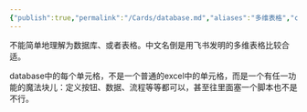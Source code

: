 ```yaml
---
{"publish":true,"permalink":"/Cards/database.md","aliases":"多维表格","created":"2025-07-10","modified":"2025-07-10","published":"2025-07-29T23:04:10.960+08:00","cssclasses":""}
---
```



不能简单地理解为数据库、或者表格。中文名倒是用飞书发明的多维表格比较合适。

database中的每个单元格，不是一个普通的excel中的单元格，而是一个有任一功能的魔法块儿：定义按钮、数据、流程等等都可以，甚至往里面塞一个脚本也不是不行。
